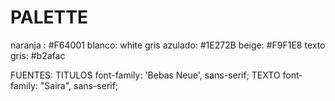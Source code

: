 # PALETTE
naranja : #F64001
blanco: white
gris azulado: #1E272B
beige: #F9F1E8
texto gris: #b2afac

FUENTES:
TITULOS
font-family: 'Bebas Neue', sans-serif;
TEXTO
font-family: "Saira", sans-serif;